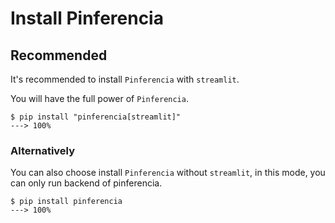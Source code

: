 # Install Pinferencia

## Recommended

It's recommended to install `Pinferencia` with `streamlit`.

You will have the full power of `Pinferencia`.

<div class="termy">

```console
$ pip install "pinferencia[streamlit]"
---> 100%
```

</div>

### Alternatively

You can also choose install `Pinferencia` without `streamlit`, in this mode, you can only run backend of pinferencia.

<div class="termy">

```console
$ pip install pinferencia
---> 100%
```

</div>

